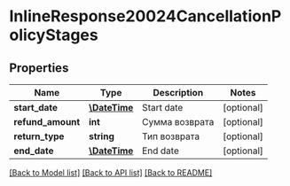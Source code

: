 # InlineResponse20024CancellationPolicyStages

## Properties
Name | Type | Description | Notes
------------ | ------------- | ------------- | -------------
**start_date** | [**\DateTime**](\DateTime.md) | Start date | [optional] 
**refund_amount** | **int** | Сумма возврата | [optional] 
**return_type** | **string** | Тип возврата | [optional] 
**end_date** | [**\DateTime**](\DateTime.md) | End date | [optional] 

[[Back to Model list]](../../README.md#documentation-for-models) [[Back to API list]](../../README.md#documentation-for-api-endpoints) [[Back to README]](../../README.md)

